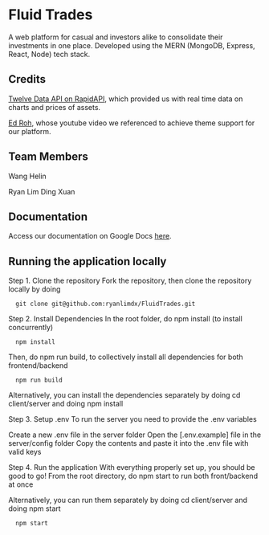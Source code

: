 # Fluid Trades

A web platform for casual and investors alike to consolidate their investments in one place. Developed using the MERN (MongoDB, Express, React, Node) tech stack.

## Credits
[Twelve Data API on RapidAPI](https://rapidapi.com/twelvedata/api/twelve-data1/), which provided us with real time data on charts and prices of assets.

[Ed Roh](https://www.youtube.com/watch?v=wYpCWwD1oz0), whose youtube video we referenced to achieve theme support for our platform. 

## Team Members
Wang Helin

Ryan Lim Ding Xuan

## Documentation
Access our documentation on Google Docs [here](https://docs.google.com/document/d/1gCoxk-lQIpuvIV7AXtsrBCL8j1hDQhX6AdY5lXQm_a8/edit?usp=sharing).

## Running the application locally
Step 1. Clone the repository
Fork the repository, then clone the repository locally by doing

```
  git clone git@github.com:ryanlimdx/FluidTrades.git
```
  
Step 2. Install Dependencies
In the root folder, do npm install (to install concurrently)

```
  npm install
```

Then, do npm run build, to collectively install all dependencies for both frontend/backend

```
  npm run build
```

Alternatively, you can install the dependencies separately by doing cd client/server and doing npm install

Step 3. Setup .env
To run the server you need to provide the .env variables

Create a new .env file in the server folder
Open the [.env.example] file in the server/config folder
Copy the contents and paste it into the .env file with valid keys

Step 4. Run the application
With everything properly set up, you should be good to go! From the root directory, do npm start to run both front/backend at once

Alternatively, you can run them separately by doing cd client/server and doing npm start

```
  npm start
```
